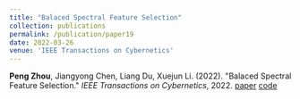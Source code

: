 ```yaml
---
title: "Balaced Spectral Feature Selection"
collection: publications
permalink: /publication/paper19
date: 2022-03-26
venue: 'IEEE Transactions on Cybernetics'
---
```

**Peng Zhou**, Jiangyong Chen, Liang Du, Xuejun Li. (2022). &quot;Balaced Spectral Feature Selection.&quot; <i>IEEE Transactions on Cybernetics</i>, 2022. [paper](http://Doctor-Nobody.github.io/papers/tcyb2024.pdf) 
[code](http://Doctor-Nobody.github.io/codes/BSFS.zip)